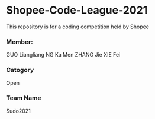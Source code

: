 # Shopee-Code-League-2021
This repository is for a coding competition held by Shopee

### Member: 
GUO Liangliang
NG Ka Men
ZHANG Jie
XIE Fei

### Catogory
Open

### Team Name
Sudo2021
